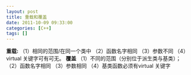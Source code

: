 ```yaml
---
layout: post
title: 重载和覆盖
date: 2011-10-09 09:33:00
categories: [C++]
tags: []
---
```

**重载:**
（1）相同的范围/在同一个类中
（2）函数名字相同
（3）参数不同
（4）virtual 关键字可有可无。
**覆盖**
（1）不同的范围（分别位于派生类与基类）；
（2）函数名字相同
（3）参数相同
（4）基类函数必须有virtual 关键字